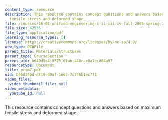 ```yaml
---
content_type: resource
description: This resource contains concept questions and answers based on maximum
  tensile stress and deformed shape.
file: /courses/16-01-unified-engineering-i-ii-iii-iv-fall-2005-spring-2006/b86d34bddf19d9af1e627c746b1ec7f1_prsm7.pdf
file_size: 42535
file_type: application/pdf
learning_resource_types: []
license: https://creativecommons.org/licenses/by-nc-sa/4.0/
ocw_type: OCWFile
parent_title: Materials/Structures
parent_type: CourseSection
parent_uid: b640d5c4-9375-61ab-448e-c8a1ec804a97
resourcetype: Document
title: prsm7.pdf
uid: b86d34bd-df19-d9af-1e62-7c746b1ec7f1
video_files:
  video_thumbnail_file: null
video_metadata:
  youtube_id: null
---
```

This resource contains concept questions and answers based on maximum tensile stress and deformed shape.